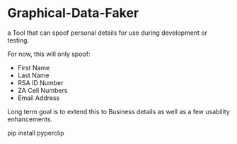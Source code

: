 # Graphical-Data-Faker

a Tool that can spoof personal details for use during development or testing.  

For now, this will only spoof:  
* First Name
* Last Name
* RSA ID Number
* ZA Cell Numbers
* Email Address  

Long term goal is to extend this to Business details as well as a few usability enhancements.

pip install pyperclip